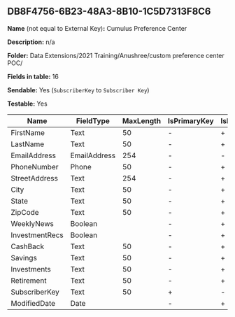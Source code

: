 ## DB8F4756-6B23-48A3-8B10-1C5D7313F8C6

**Name** (not equal to External Key)**:** Cumulus Preference Center

**Description:** n/a

**Folder:** Data Extensions/2021 Training/Anushree/custom preference center POC/

**Fields in table:** 16

**Sendable:** Yes (`SubscriberKey` to `Subscriber Key`)

**Testable:** Yes

| Name | FieldType | MaxLength | IsPrimaryKey | IsNullable | DefaultValue |
| --- | --- | --- | --- | --- | --- |
| FirstName | Text | 50 | - | + |  |
| LastName | Text | 50 | - | + |  |
| EmailAddress | EmailAddress | 254 | - | - |  |
| PhoneNumber | Phone | 50 | - | + |  |
| StreetAddress | Text | 254 | - | + |  |
| City | Text | 50 | - | + |  |
| State | Text | 50 | - | + |  |
| ZipCode | Text | 50 | - | + |  |
| WeeklyNews | Boolean |  | - | + |  |
| InvestmentRecs | Boolean |  | - | + |  |
| CashBack | Text | 50 | - | + |  |
| Savings | Text | 50 | - | + |  |
| Investments | Text | 50 | - | + |  |
| Retirement | Text | 50 | - | + |  |
| SubscriberKey | Text | 50 | + | - |  |
| ModifiedDate | Date |  | - | + | GetDate() |
